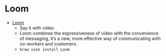 # Loom
- [Loom](https://www.loom.com/)
  -  Say it with video
  - Loom combines the expressiveness of video with the convenience of messaging, it’s a new, more effective way of communicating with co-workers and customers.
  - `brew cask install Loom`
